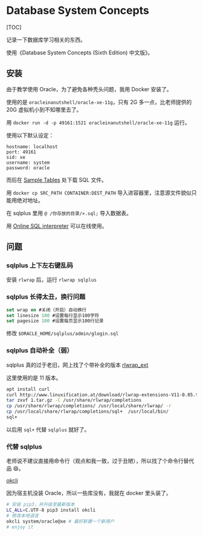 # Database System Concepts

[TOC]

记录一下数据库学习相关的东西。

使用《Database System Concepts (Sixth Edition) 中文版》。

## 安装

由于教学使用 Oracle，为了避免各种秃头问题，我用 Docker 安装了。

使用的是 `oracleinanutshell/oracle-xe-11g`，只有 2G 多一点，比老师提供的 20G 虚拟机小到不知哪里去了。

用 `docker run -d -p 49161:1521 oracleinanutshell/oracle-xe-11g` 运行。

使用以下默认设定：
```
hostname: localhost
port: 49161
sid: xe
username: system
password: oracle
```

而后在 [Sample Tables](https://www.db-book.com/db6/lab-dir/sample_tables-dir/index.html) 处下载 SQL 文件。

用 `docker cp SRC_PATH CONTAINER:DEST_PATH` 导入进容器里，注意源文件貌似只能用绝对地址。

在 sqlplus 里用 `@ /你存放的目录/×.sql;` 导入数据表。

用 [Online SQL interpreter](https://www.db-book.com/db7/university-lab-dir/sqljs.html) 可以在线使用。

## 问题

### sqlplus 上下左右键乱码

安装 `rlwrap` 后，运行 `rlwrap sqlplus`

### sqlplus 长得太丑，换行问题

```sql
set wrap on #关闭（开启）自动换行
set linesize 100 #设置每行显示100字符 
set pagesize 100 #设置每页显示100行记录
```

修改 `$ORACLE_HOME/sqlplus/admin/glogin.sql`

### sqlplus 自动补全（弱）

sqlplus 真的过于老旧，网上找了个带补全的版本 [rlwrap_ext](http://www.linuxification.at/rlwrap_ext.html.en)

这里使用的是 11 版本。

```bash
apt install curl
curl http://www.linuxification.at/download/rlwrap-extensions-V11-0.05.tar.gz -o 1.tar.gz
tar zxvf 1.tar.gz -C /usr/share/rlwrap/completions
cp /usr/share/rlwrap/completions/ /usr/local/share/rlwrap/ -r
cp /usr/local/share/rlwrap/completions/sql+  /usr/local/bin/
sql+
```

以后用 `sql+` 代替 `sqlplus` 就好了。

### 代替 sqlplus

老师说不建议直接用命令行（观点和我一致，过于丑陋），所以找了个命令行替代品 :smile:。

[okcli](https://github.com/man-group/okcli)

因为宿主机没装 Oracle，所以一些库没有，我就在 docker 里头装了。

```bash
# 安装 pip3，并升级至最新版本
LC_ALL=C.UTF-8 pip3 install okcli
# 修改本地语言
okcli system/oracle@xe # 最好新建一个新用户
# enjoy it
```
